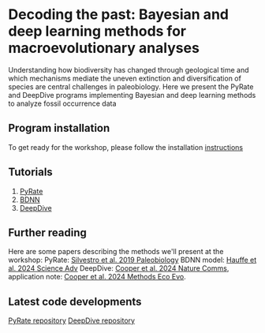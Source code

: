 # Decoding the past: Bayesian and deep learning methods for macroevolutionary analyses

Understanding how biodiversity has changed through geological time and which mechanisms mediate the uneven extinction and diversification of species are central challenges in paleobiology. Here we present the PyRate and DeepDive programs implementing Bayesian and deep learning methods to analyze fossil occurrence data

## Program installation

To get ready for the workshop, please follow the installation [instructions](https://github.com/decoding-the-past/decoding_the_past/tree/main/programs)

## Tutorials
1. [PyRate](https://github.com/decoding-the-past/decoding_the_past/tree/main/tutorials/PyRate)
2. [BDNN](https://github.com/decoding-the-past/decoding_the_past/tree/main/tutorials/BDNN)
3. [DeepDive](https://github.com/decoding-the-past/decoding_the_past/tree/main/deepdive_analysis/DeepDive_practical.md)

## Further reading
Here are some papers describing the methods we'll present at the workshop:
PyRate: [Silvestro et al. 2019 Paleobiology](https://doi.org/10.1017/pab.2019.23)
BDNN model: [Hauffe et al. 2024 Science Adv](https://www.science.org/doi/full/10.1126/sciadv.adl2643)
DeepDive: [Cooper et al. 2024 Nature Comms](https://www.nature.com/articles/s41467-024-48434-7), application note: [Cooper et al. 2024 Methods Eco Evo](https://doi.org/10.1111/2041-210X.70070).


## Latest code developments 
[PyRate repository](https://github.com/dsilvestro/PyRate)
[DeepDive repository](https://github.com/DeepDive-project)